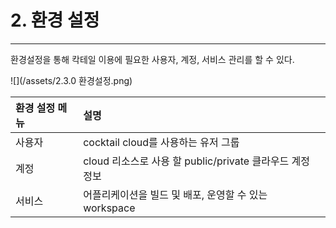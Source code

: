 # 2. 환경 설정

---

환경설정을 통해 칵테일 이용에 필요한 사용자, 계정, 서비스 관리를 할 수 있다.

![](/assets/2.3.0 환경설정.png)

| 환경 설정 메뉴 | **설명** |
| :--- | :--- |
| 사용자 | cocktail cloud를 사용하는 유저 그룹 |
| 계정 | cloud 리소스로 사용 할 public/private 클라우드 계정 정보 |
| 서비스 | 어플리케이션을 빌드 및 배포, 운영할 수 있는 workspace |



